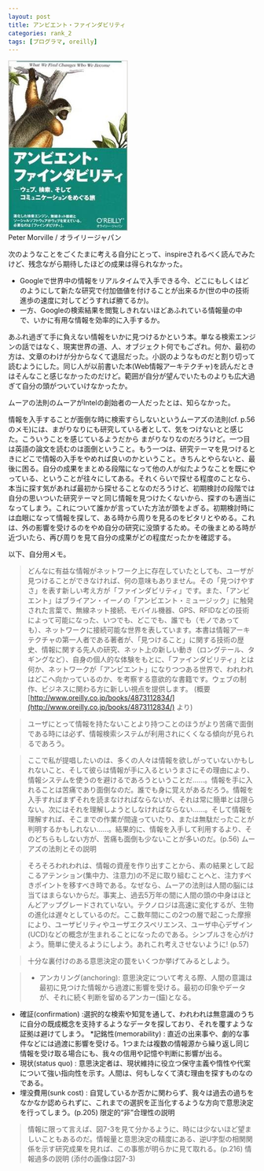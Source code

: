 ```yaml
---
layout: post
title: アンビエント・ファインダビリティ
categories: rank_2
tags: [プログラマ, oreilly]
---
```



<div class="book"><div class="book_image"><a href="http://www.amazon.co.jp/dp/4873112834"><img src="/images/ambient_findability.jpg"></img></a></div><div class="book_info">Peter Morville / オライリージャパン</div><div class="clear"></div></div>

次のようなことをごくたまに考える自分にとって、inspireされるべく読んでみたけど、残念ながら期待したほどの成果は得られなかった。 

* Googleで世界中の情報をリアルタイムで入手できる今、どこにもしくはどのようにして新たな研究で付加価値を付けることが出来るか(世の中の技術進歩の速度に対してどうすれば勝てるか)。 
* 一方、Googleの検索結果を閲覧しきれないほどあふれている情報量の中で、いかに有用な情報を効率的に入手するか。 

あふれ過ぎて手に負えない情報をいかに見つけるかという本。単なる検索エンジンの話ではなく、現実世界の道、人、オブジェクト何でもござれ。何か、最初の方は、文章のわけが分からなくて退屈だった。小説のようなものだと割り切って読むようにした。同じ人が以前書いた本(Web情報アーキテクチャ)を読んだときはそんなこと感じなかったのだけど。範囲が自分が望んでいたものよりも広大過ぎて自分の頭がついていけなかったか。 

ムーアの法則のムーアがIntelの創始者の一人だったとは、知らなかった。 

情報を入手することが面倒な時に検索すらしないというムーアズの法則(cf. p.56のメモ)には、まがりなりにも研究している者として、気をつけないとと感じた。こういうことを感じているようだから まがりなりなのだろうけど。一つ目は英語の論文を読むのは面倒ということ。もう一つは、研究テーマを見つけるときにどこで情報の入手をやめれば良いのかということ。きちんとやらないと、最後に困る。自分の成果をまとめる段階になって他の人が似たようなことを既にやっている、ということが往々にしてある。それくらいで探せる程度のことなら、本当に探す気があれば最初から探せることなのだろうけど、初期検討の段階では自分の思いついた研究テーマと同じ情報を見つけたくないから、探すのも適当になってしまう。これについて誰かが言っていた方法が頭をよぎる。初期検討時には血眼になって情報を探して、ある時から周りを見るのをピタリとやめる。これは、外の影響を受けるのをやめ自分の研究に没頭するため。その後まとめる時が近づいたら、再び周りを見て自分の成果がどの程度だったかを確認する。 

以下、自分用メモ。 <!--more-->

> どんなに有益な情報がネットワーク上に存在していたとしても、ユーザが見つけることができなければ、何の意味もありません。その「見つけやすさ」を表す新しい考え方が「ファインダビリティ」です。また、「アンビエント」はブライアン・イーノの「アンビエント・ミュージック」に触発された言葉で、無線ネット接続、モバイル機器、GPS、RFIDなどの技術によって可能になった、いつでも、どこでも、誰でも（モノであっても）、ネットワークに接続可能な世界を表しています。本書は情報アーキテクチャの第一人者である著者が、「見つけること」に関する技術の歴史、情報に関する先人の研究、ネット上の新しい動き（ロングテール、タギングなど）、自身の個人的な体験をもとに、「ファインダビリティ」とは何か、ネットワークが「アンビエント」になりつつある世界で、われわれはどこへ向かっているのか、を考察する意欲的な書籍です。ウェブの制作、ビジネスに関わる方に新しい視点を提供します。 (概要 [http://www.oreilly.co.jp/books/4873112834/](http://www.oreilly.co.jp/books/4873112834/) より) 

> ユーザにとって情報を持たないことより持つことのほうがより苦痛で面倒である時には必ず、情報検索システムが利用されにくくなる傾向が見られるであろう。 

> ここで私が提唱したいのは、多くの人々は情報を欲しがっていないかもしれないこと、そして彼らは情報が手に入るというまさにその理由により、情報システムを使うのを避けるであろうということだ……。情報を手に入れることは苦痛であり面倒なのだ。誰でも身に覚えがあるだろう。情報を入手すればまずそれを読まなければならないが、それは常に簡単とは限らない。次にはそれを理解しようとしなければならない……。そして情報を理解すれば、そこまでの作業が間違っていたり、または無駄だったことが判明するかもしれない……。結果的に、情報を入手して利用するより、そのどちらもしない方が、苦痛も面倒も少ないことが多いのだ。(p.56) ムーアズの法則とその説明 

> そろそろわれわれは、情報の資産を作り出すことから、素の結果として起こるアテンション(集中力、注意力)の不足に取り組むことへと、注力すべきポイントを移すべき時である。なぜなら、ムーアの法則は人間の脳には当てはまらないからだ。事実上、過去5万年の間に人間の頭の中身はほとんどアップグレードされていない。テクノロジは高速に変化するが、生物の進化は遅々としているのだ。ここ数年間にこの2つの層で起こった摩擦により、ユーザビリティやユーザエクスペリエンス、ユーザ中心デザイン(UCD)などの概念が生まれることになったのである。シンプルさを心がけよう。簡単に使えるようにしよう。あれこれ考えさせないように! (p.57) 

> 十分な裏付けのある意思決定の罠をいくつか挙げてみるとしよう。 

> * アンカリング(anchoring): 意思決定について考える際、人間の意識は最初に見つけた情報から過渡に影響を受ける。最初の印象やデータが、それに続く判断を留めるアンカー(錨)となる。
* 確証(confirmation) :選択的な検索や知覚を通して、われわれは無意識のうちに自分の既成概念を支持するようなデータを探しており、それを覆すような証拠は避けてしまう。 
*記銘性(memorability) : 直近の出来事や、劇的な事件などには過渡に影響を受ける。1つまたは複数の情報源から繰り返し同じ情報を受け取る場合にも、我々の信用や記憶や判断に影響が出る。 
* 現状(status quo) : 意思決定者は、現状維持に役立つ保守主義や惰性や代案について強い指向性を示す。人間は、何もしなくて済む理由を探すものなのである。 
* 埋没費用(sunk cost) : 自覚しているか否かに関わらず、我々は過去の過ちをなかなか認められずに、これまでの選択を正当化するような方向で意思決定を行ってしまう。(p.205) 限定的“非”合理性の説明

> 情報に限って言えば、図7-3を見て分かるように、時には少ないほど望ましいこともあるのだ。情報量と意思決定の精度にある、逆U字型の相関関係を示す研究成果を見れば、この事態が明らかに見て取れる。(p.216) 情報過多の説明 (添付の画像は図7-3)

